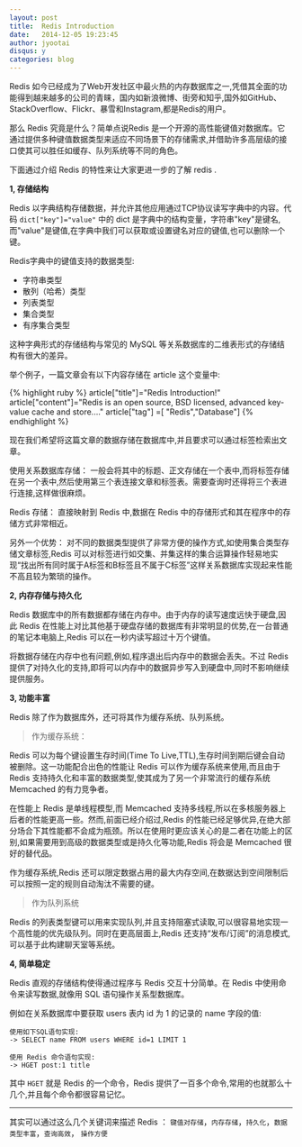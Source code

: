 ```yaml
---
layout: post
title:  Redis Introduction
date:   2014-12-05 19:23:45
author: jyootai
disqus: y
categories: blog
---
```


Redis 如今已经成为了Web开发社区中最火热的内存数据库之一,凭借其全面的功能得到越来越多的公司的青睐，国内如新浪微博、街旁和知乎,国外如GitHub、StackOverflow、Flickr、暴雪和Instagram,都是Redis的用户。

那么 Redis 究竟是什么？简单点说Redis 是一个开源的高性能键值对数据库。它通过提供多种键值数据类型来适应不同场景下的存储需求,并借助许多高层级的接口使其可以胜任如缓存、队列系统等不同的角色。

下面通过介绍 Redis 的特性来让大家更进一步的了解 redis .

**1, 存储结构**

Redis 以字典结构存储数据，并允许其他应用通过TCP协议读写字典中的内容。代码 `dict["key"]="value"` 中的 dict 是字典中的结构变量，字符串"key"是键名,而"value"是键值,在字典中我们可以获取或设置键名对应的键值,也可以删除一个键。

Redis字典中的键值支持的数据类型:

>
* 字符串类型
* 散列（哈希）类型
* 列表类型
* 集合类型
* 有序集合类型

这种字典形式的存储结构与常见的 MySQL 等关系数据库的二维表形式的存储结构有很大的差异。

举个例子，一篇文章会有以下内容存储在 article 这个变量中:

{% highlight ruby %}
article["title"]="Redis Introduction!"
article["content"]="Redis is an open source, BSD licensed, advanced key-value cache and store...."
article["tag"] =[ "Redis","Database"]
{% endhighlight %}

现在我们希望将这篇文章的数据存储在数据库中,并且要求可以通过标签检索出文章。

使用关系数据库存储： 一般会将其中的标题、正文存储在一个表中,而将标签存储在另一个表中,然后使用第三个表连接文章和标签表。需要查询时还得将三个表进行连接,这样做很麻烦。

Redis 存储： 直接映射到 Redis 中,数据在 Redis 中的存储形式和其在程序中的存储方式非常相近。

另外一个优势： 对不同的数据类型提供了非常方便的操作方式,如使用集合类型存储文章标签,Redis 可以对标签进行如交集、并集这样的集合运算操作轻易地实现“找出所有同时属于A标签和B标签且不属于C标签”这样关系数据库实现起来性能不高且较为繁琐的操作。

**2, 内存存储与持久化**

Redis 数据库中的所有数据都存储在内存中。由于内存的读写速度远快于硬盘,因此 Redis 在性能上对比其他基于硬盘存储的数据库有非常明显的优势,在一台普通的笔记本电脑上,Redis 可以在一秒内读写超过十万个键值。

将数据存储在内存中也有问题,例如,程序退出后内存中的数据会丢失。不过 Redis 提供了对持久化的支持,即将可以内存中的数据异步写入到硬盘中,同时不影响继续提供服务。

**3, 功能丰富**

Redis 除了作为数据库外，还可将其作为缓存系统、队列系统。

>作为缓存系统：

Redis 可以为每个键设置生存时间(Time To Live,TTL),生存时间到期后键会自动被删除。这一功能配合出色的性能让 Redis 可以作为缓存系统来使用,而且由于 Redis 支持持久化和丰富的数据类型,使其成为了另一个非常流行的缓存系统 Memcached 的有力竞争者。

在性能上 Redis 是单线程模型,而 Memcached 支持多线程,所以在多核服务器上后者的性能更高一些。然而,前面已经介绍过,Redis 的性能已经足够优异,在绝大部分场合下其性能都不会成为瓶颈。所以在使用时更应该关心的是二者在功能上的区别,如果需要用到高级的数据类型或是持久化等功能,Redis 将会是 Memcached 很好的替代品。

作为缓存系统,Redis 还可以限定数据占用的最大内存空间,在数据达到空间限制后可以按照一定的规则自动淘汰不需要的键。

>作为队列系统

Redis 的列表类型键可以用来实现队列,并且支持阻塞式读取,可以很容易地实现一个高性能的优先级队列。同时在更高层面上,Redis 还支持“发布/订阅”的消息模式,可以基于此构建聊天室等系统。

**4, 简单稳定**

Redis 直观的存储结构使得通过程序与 Redis 交互十分简单。在 Redis 中使用命令来读写数据,就像用 SQL 语句操作关系型数据库。

例如在关系数据库中要获取 users 表内 id 为 1 的记录的 name 字段的值:

	使用如下SQL语句实现:
	-> SELECT name FROM users WHERE id=1 LIMIT 1

	使用 Redis 命令语句实现:
	-> HGET post:1 title

其中 `HGET` 就是 Redis 的一个命令，Redis 提供了一百多个命令,常用的也就那么十几个,并且每个命令都很容易记忆。

---

其实可以通过这么几个关键词来描述 Redis ： `键值对存储`，`内存存储`，`持久化`，`数据类型丰富`，`查询高效`， `操作方便`







